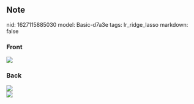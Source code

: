 ## Note
nid: 1627115885030
model: Basic-d7a3e
tags: lr_ridge_lasso
markdown: false

### Front
<img src="paste-7822b23d5190bcce410d0928fdcc775b32ed8e96.jpg">

### Back
<img src="paste-6bc94d5f4b786a3650761ab0f43f2b221ff774b5.jpg">
<div><img src=
"paste-e08d4b2eb73c0c22349808cbe2754221ea584052.jpg"></div>
